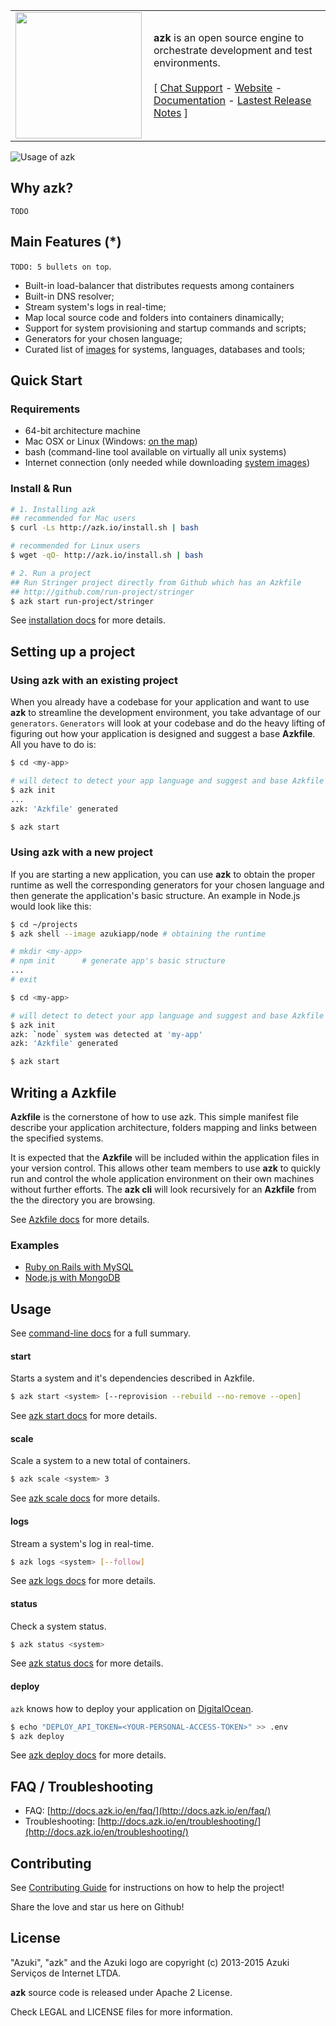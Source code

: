 <table width="100%" border="0">
  <tr>
    <td align="center">
      <a href="http://azk.io"><img src="http://docs.azk.io/en/resources/images/azk-logo-high.png" align="left" width="202px" ></a>
    </td>
    <td>
      <strong>azk</strong> is an open source engine to orchestrate development and test environments. <br/>
    <br/>
    [ <a href="https://gitter.im/azukiapp/azk">Chat Support</a> - <a href="http://azk.io/">Website</a> - <a href="http://azk.io/">Documentation</a> - <a href="https://github.com/azukiapp/azk/releases/latest">Lastest Release Notes</a> ]
    </td>
  </tr>
</table>

![Usage of azk](https://github.com/azukiapp/azk/blob/master/src/pres/azk-screenflow-slow.gif?raw=true)

## Why azk?

`TODO`

## Main Features (*)

`TODO: 5 bullets on top`.

* Built-in load-balancer that distributes requests among containers
* Built-in DNS resolver;
* Stream system's logs in real-time;
* Map local source code and folders into containers dinamically;
* Support for system provisioning and startup commands and scripts;
* Generators for your chosen language;
* Curated list of [images][azk_images] for systems, languages, databases and tools;

## Quick Start

### Requirements

* 64-bit architecture machine
* Mac OSX or Linux (Windows: [on the map](https://github.com/azukiapp/azk/issues/334#issuecomment-170603171))
* bash (command-line tool available on virtually all unix systems)
* Internet connection (only needed while downloading [system images](http://docs.azk.io/en/images))

### Install & Run

```sh
# 1. Installing azk
## recommended for Mac users
$ curl -Ls http://azk.io/install.sh | bash

# recommended for Linux users
$ wget -qO- http://azk.io/install.sh | bash

# 2. Run a project
## Run Stringer project directly from Github which has an Azkfile
## http://github.com/run-project/stringer
$ azk start run-project/stringer
```

See [installation docs](http://docs.azk.io/en/installation/) for more details.

## Setting up a project

### Using azk with an existing project

When you already have a codebase for your application and want to use **azk** to streamline the development environment, you take advantage of our `generators`.
`Generators` will look at your codebase and do the heavy lifting of figuring out how your application is designed and suggest a base **Azkfile**.
All you have to do is:

```bash
$ cd <my-app>

# will detect to detect your app language and suggest and base Azkfile
$ azk init
...
azk: 'Azkfile' generated

$ azk start
```

### Using azk with a new project

If you are starting a new application, you can use **azk** to obtain the proper runtime as well the corresponding generators for your chosen language and then generate the application's basic structure. An example in Node.js would look like this:

```bash
$ cd ~/projects
$ azk shell --image azukiapp/node # obtaining the runtime

# mkdir <my-app>
# npm init      # generate app's basic structure
...
# exit

$ cd <my-app>

# will detect to detect your app language and suggest and base Azkfile
$ azk init
azk: `node` system was detected at 'my-app'
azk: 'Azkfile' generated

$ azk start
```


## Writing a Azkfile

**Azkfile** is the cornerstone of how to use azk. This simple manifest file describe your application architecture, folders mapping and links between the specified systems.

It is expected that the **Azkfile** will be included within the application files in your version control. This allows other team members to use **azk** to quickly run and control the whole application environment on their own machines without further efforts.
The **azk cli** will look recursively for an **Azkfile** from the the directory you are browsing.

See [Azkfile docs][azkfile] for more details.

### Examples

  * [Ruby on Rails with MySQL](#ruby-on-rails-app-with-mysql)
  * [Node.js with MongoDB](#nodejs-app-with-mongodb)

## Usage

See [command-line docs](http://docs.azk.io) for a full summary.

#### start

Starts a system and it's dependencies described in Azkfile.

```sh
$ azk start <system> [--reprovision --rebuild --no-remove --open]
```

See [azk start docs](http://docs.azk.io) for more details.

#### scale

Scale a system to a new total of containers.

```sh
$ azk scale <system> 3
```

See [azk scale docs](http://docs.azk.io) for more details.

#### logs

Stream a system's log in real-time.

```sh
$ azk logs <system> [--follow]
```

See [azk logs docs](http://docs.azk.io) for more details.

#### status

Check a system status.

```sh
$ azk status <system>
```

See [azk status docs](http://docs.azk.io) for more details.

#### deploy

`azk` knows how to deploy your application on [DigitalOcean](https://digitalocean.com/).

```sh
$ echo "DEPLOY_API_TOKEN=<YOUR-PERSONAL-ACCESS-TOKEN>" >> .env
$ azk deploy
```

See [azk deploy docs](http://docs.azk.io/en/deploy) for more details.

## FAQ / Troubleshooting

* FAQ: [http://docs.azk.io/en/faq/](http://docs.azk.io/en/faq/)
* Troubleshooting: [http://docs.azk.io/en/troubleshooting/](http://docs.azk.io/en/troubleshooting/)

## Contributing

See [Contributing Guide](CONTRIBUTING.md) for instructions on how to help the project!

Share the love and star us here on Github!

## License

"Azuki", "azk" and the Azuki logo are copyright (c) 2013-2015 Azuki Serviços de Internet LTDA.

**azk** source code is released under Apache 2 License.

Check LEGAL and LICENSE files for more information.

[docker]: http://docker.com
[azk_images]: http://images.azk.io
[azkfile]: http://docs.azk.io/en/azkfilejs/README.html
